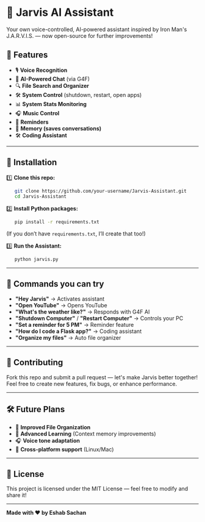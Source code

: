# 🤖 Jarvis AI Assistant

Your own voice-controlled, AI-powered assistant inspired by Iron Man's J.A.R.V.I.S. — now open-source for further improvements!

## 🚀 Features

- 🎙️ **Voice Recognition**
- 💬 **AI-Powered Chat** (via G4F)
- 🔍 **File Search and Organizer**
- 🛠️ **System Control** (shutdown, restart, open apps)
- 📊 **System Stats Monitoring**
- 🎧 **Music Control**
- 🔔 **Reminders**
- 🧠 **Memory (saves conversations)**
- 🛠️ **Coding Assistant**

---

## 🔧 Installation

1️⃣ **Clone this repo:**
```bash
   git clone https://github.com/your-username/Jarvis-Assistant.git
   cd Jarvis-Assistant
```

2️⃣ **Install Python packages:**
```bash
   pip install -r requirements.txt
```
(If you don’t have `requirements.txt`, I’ll create that too!)

3️⃣ **Run the Assistant:**
```bash
   python jarvis.py
```

---

## 📌 Commands you can try

- **"Hey Jarvis"** → Activates assistant
- **"Open YouTube"** → Opens YouTube
- **"What's the weather like?"** → Responds with G4F AI
- **"Shutdown Computer"** / **"Restart Computer"** → Controls your PC
- **"Set a reminder for 5 PM"** → Reminder feature
- **"How do I code a Flask app?"** → Coding assistant
- **"Organize my files"** → Auto file organizer

---

## 🌟 Contributing

Fork this repo and submit a pull request — let's make Jarvis better together! Feel free to create new features, fix bugs, or enhance performance.

---

## 🛠️ Future Plans

- 📁 **Improved File Organization**
- 🎯 **Advanced Learning** (Context memory improvements)
- 🎧 **Voice tone adaptation**
- 📲 **Cross-platform support** (Linux/Mac)

---

## 📜 License

This project is licensed under the MIT License — feel free to modify and share it!

---

**Made with ❤️ by Eshab Sachan**


